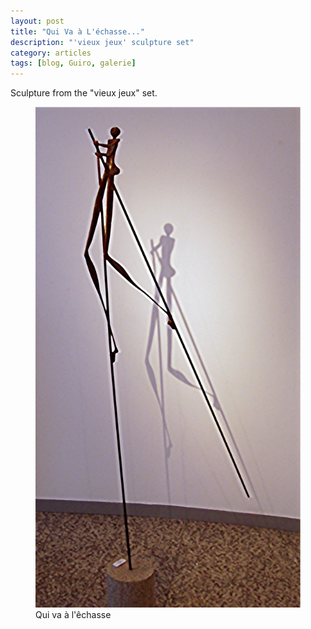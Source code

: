 ```yaml
---
layout: post
title: "Qui Va à L'échasse..."
description: "'vieux jeux' sculpture set"
category: articles
tags: [blog, Guiro, galerie]
---
```

Sculpture from the "vieux jeux" set.  
<figure>
	<img src="/images/qui_va_a_l_echasse0.jpg">
	<figcaption>Qui va à l'êchasse</figcaption>
</figure>
